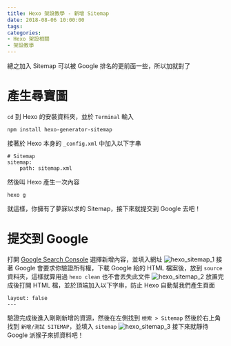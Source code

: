 ```yaml
---
title: Hexo 架設教學 - 新增 Sitemap
date: 2018-08-06 10:00:00
tags:
categories:
- Hexo 架設相關
- 架設教學
---
```

總之加入 Sitemap 可以被 Google 排名的更前面一些，所以加就對了
<!--more-->
# 產生尋寶圖
`cd` 到 Hexo 的安裝資料夾，並於 `Terminal` 輸入
```
npm install hexo-generator-sitemap
```
接著於 Hexo 本身的 `_config.xml` 中加入以下字串
```
# Sitemap
sitemap:
    path: sitemap.xml
```
然後叫 Hexo 產生一次內容
```
hexo g
```
就這樣，你擁有了夢寐以求的 Sitemap，接下來就提交到 Google 去吧！
# 提交到 Google
打開 [Google Search Console](https://www.google.com/webmasters/tools/home?hl=zh-TW&authuser=0)
選擇新增內容，並填入網址
![hexo_sitemap_1](https://0enchq.bn.files.1drv.com/y4mODIhfFHWkiZEup2nDyTPxMmuDdz6Q3aa3I1MljXGMsZo9WRJ2PShYDz6_UWymz-gcVb24E3GlVlTfESLb-cU6rSTfcrudWnkrTlaolcIWmsADde6CrQOJso6QLo6HJlDg2nvzSFs3wSEkymr33U8WyF-oUBrqAzKAaIyDqkDhV8SrmfGaIJ_WJUhqvKelr87yjJXiHi1g-ibNi1EsccxZQ)
接著 Google 會要求你驗證所有權，下載 Google 給的 HTML 檔案後，放到 `source` 資料夾，這樣就算用過 `hexo clean` 也不會丟失此文件
![hexo_sitemap_2](https://0epdkq.bn.files.1drv.com/y4mQ269crIyU84gg-UP11PM45PqlJbFVzDF9qJHarNMl8YIWVXymfoFwz98gsUOawCBBYzmeAF9Cmtxu_32eD1WdVDIY4v40PagJvqREZKgm6MU8qxoirTDPiSFSZ4zpHP3nC5c_LHIJk-60-W1H8Q68Eu6hVmoH28Wtsdx-xLF2JhChd7VGb0hgzp2yKj7TX22Vy2OAbYshkMtpEjkZuHp-w)
放置完成後打開 HTML 檔，並於頂端加入以下字串，防止 Hexo 自動幫我們產生頁面
```
layout: false
---
```
驗證完成後進入剛剛新增的資源，然後在左側找到 `檢索 > Sitemap`
然後於右上角找到 `新增/測試 SITEMAP`，並填入 `sitemap`
![hexo_sitemap_3](https://0en4bg.bn.files.1drv.com/y4mYt2sb5lbgDY71H4C-yJFflcCogFW1qaKFVGBv2_mhfLdAr1gfbi4zqGHKUdI8JTn7Kps5uKaWyaADww2FU4t8NJ1XUTx40sbJqfIh2cB7g08_3G5wh4YmGoLPqXo3PScMsATAixsXfb7lvIlS6ReqpSgh9r4-rVnrN0LkX7uthJUPFO8OHu1409ayDtkvIWoZmpAeffSPy7edrGxX25NdQ)
接下來就靜待 Google 派猴子來抓資料吧！
